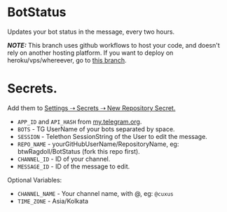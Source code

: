 # BotStatus
Updates your bot status in the message, every two hours.

**_NOTE:_** This branch uses github workflows to host your code, and doesn't rely on another hosting platform. If you want to deploy on heroku/vps/whereever, go to [this branch](https://github.com/btwRagdoll/BotStatus/tree/main).

# Secrets.

Add them to [Settings ⇢ Secrets ⇢ New Repository Secret.](https://docs.github.com/en/actions/reference/encrypted-secrets)

- `APP_ID` and `API_HASH` from [my.telegram.org](https://my.telegram.org).
- `BOTS` - TG UserName of your bots separated by space.
- `SESSION` - Telethon SessionString of the User to edit the message.
- `REPO_NAME` - yourGitHubUserName/RepositoryName, eg: btwRagdoll/BotStatus (fork this repo first).
- `CHANNEL_ID` - ID of your channel.
- `MESSAGE_ID` - ID of the message to edit.

Optional Variables:
- `CHANNEL_NAME` - Your channel name, with @, eg: `@cuxus`
- `TIME_ZONE` - Asia/Kolkata